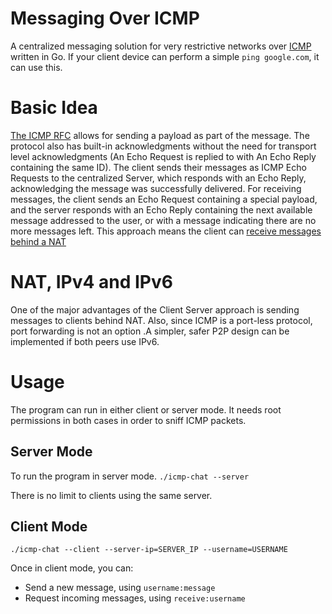 # Messaging Over ICMP

A centralized messaging solution for very restrictive networks over [ICMP](https://en.wikipedia.org/wiki/Internet_Control_Message_Protocol) written in Go. If your client device can perform a simple `ping google.com`, it can use this.

# Basic Idea

[The ICMP RFC](https://datatracker.ietf.org/doc/html/rfc792) allows for sending a payload as part of the message. The protocol also has built-in acknowledgments without the need for transport level acknowledgments (An Echo Request is replied to with An Echo Reply containing the same ID). The client sends their messages as ICMP Echo Requests to the centralized Server, which responds with an Echo Reply, acknowledging the message was successfully delivered. For receiving messages, the client sends an Echo Request containing a special payload, and the server responds with an Echo Reply containing the next available message addressed to the user, or with a message indicating there are no more messages left. This approach means the client can [receive messages behind a NAT](https://superuser.com/questions/135094/how-does-a-nat-server-forward-ping-icmp-echo-reply-packets-to-users)

# NAT, IPv4 and IPv6

One of the major advantages of the Client Server approach is sending messages to clients behind NAT. Also, since ICMP is a port-less protocol, port forwarding is not an option .A simpler, safer P2P design can be implemented if both peers use IPv6.

# Usage

The program can run in either client or server mode. It needs root permissions in both cases in order to sniff ICMP packets.

## Server Mode

To run the program in server mode.
`./icmp-chat --server`

There is no limit to clients using the same server.

## Client Mode

`./icmp-chat --client --server-ip=SERVER_IP --username=USERNAME`

Once in client mode, you can:

- Send a new message, using `username:message`
- Request incoming messages, using `receive:username`
